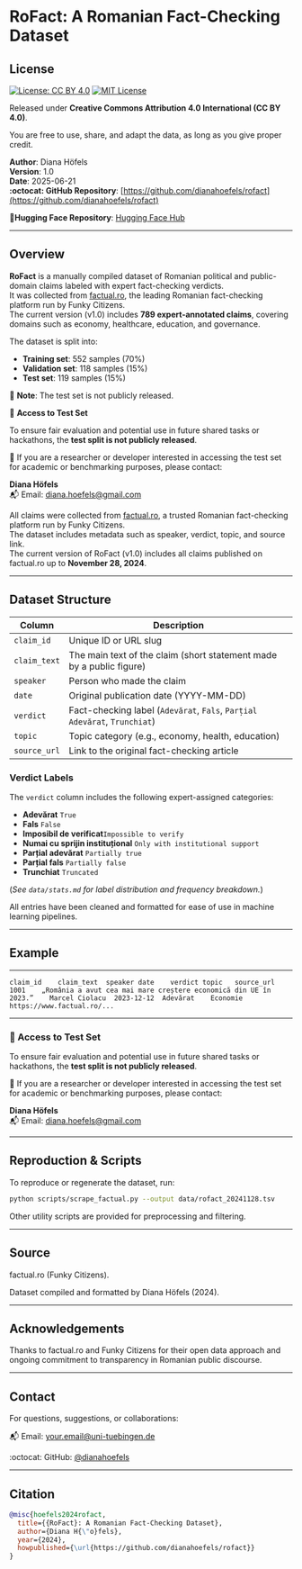 
# RoFact: A Romanian Fact-Checking Dataset

## License

[![License: CC BY 4.0](https://licensebuttons.net/l/by/4.0/88x31.png)](https://creativecommons.org/licenses/by/4.0/)
[![MIT License](https://img.shields.io/badge/License-MIT-yellow.svg)](LICENSE)

Released under **Creative Commons Attribution 4.0 International (CC BY 4.0)**.  

You are free to use, share, and adapt the data, as long as you give proper credit.

**Author**: Diana Höfels  
**Version**: 1.0  
**Date**: 2025-06-21  
**:octocat: GitHub Repository**: [https://github.com/dianahoefels/rofact](https://github.com/dianahoefels/rofact)

**🤗Hugging Face Repository**:  [Hugging Face Hub](https://huggingface.co/datasets/dianahoefels/rofact)

---

## Overview

**RoFact** is a manually compiled dataset of Romanian political and public-domain claims labeled with expert fact-checking verdicts.  
It was collected from [factual.ro](https://www.factual.ro), the leading Romanian fact-checking platform run by Funky Citizens.  
The current version (v1.0) includes **789 expert-annotated claims**, covering domains such as economy, healthcare, education, and governance.

The dataset is split into:
- **Training set**: 552 samples (70%)
- **Validation set**: 118 samples (15%)
- **Test set**: 119 samples (15%)

🛑 **Note**: The test set is not publicly released.

🔐 **Access to Test Set**

To ensure fair evaluation and potential use in future shared tasks or hackathons, the **test split is not publicly released**.

📩 If you are a researcher or developer interested in accessing the test set for academic or benchmarking purposes, please contact:

**Diana Höfels**  
📬 Email: diana.hoefels@gmail.com

All claims were collected from [factual.ro](https://www.factual.ro), a trusted Romanian fact-checking platform run by Funky Citizens.  
The dataset includes metadata such as speaker, verdict, topic, and source link.  
The current version of RoFact (v1.0) includes all claims published on factual.ro up to **November 28, 2024**.

---

## Dataset Structure

| Column         | Description                                                                 |
|----------------|-----------------------------------------------------------------------------|
| `claim_id`     | Unique ID or URL slug                                                       |
| `claim_text`   | The main text of the claim (short statement made by a public figure)        |
| `speaker`      | Person who made the claim                                                   |
| `date`         | Original publication date (YYYY-MM-DD)                                      |
| `verdict`      | Fact-checking label (`Adevărat`, `Fals`, `Parțial Adevărat`, `Trunchiat`)   |
| `topic`        | Topic category (e.g., economy, health, education)                           |
| `source_url`   | Link to the original fact-checking article                                  |

### Verdict Labels

The `verdict` column includes the following expert-assigned categories:

- **Adevărat** `True`
- **Fals** `False`
- **Imposibil de verificat**`Impossible to verify`
- **Numai cu sprijin instituțional** `Only with institutional support`
- **Parțial adevărat** `Partially true`
- **Parțial fals** `Partially false`
- **Trunchiat** `Truncated`

(*See `data/stats.md` for label distribution and frequency breakdown.*)

All entries have been cleaned and formatted for ease of use in machine learning pipelines.

---

## Example
---

```tsv
claim_id	claim_text	speaker	date	verdict	topic	source_url
1001	„România a avut cea mai mare creștere economică din UE în 2023.”	Marcel Ciolacu	2023-12-12	Adevărat	Economie	https://www.factual.ro/...
```
---

### 🔐 Access to Test Set

To ensure fair evaluation and potential use in future shared tasks or hackathons, the **test split is not publicly released**.

📩 If you are a researcher or developer interested in accessing the test set for academic or benchmarking purposes, please contact:

**Diana Höfels**  
📬 Email: diana.hoefels@gmail.com

---
## Reproduction & Scripts

To reproduce or regenerate the dataset, run:

```bash
python scripts/scrape_factual.py --output data/rofact_20241128.tsv
```
Other utility scripts are provided for preprocessing and filtering.

---

## Source

factual.ro (Funky Citizens).

Dataset compiled and formatted by Diana Höfels (2024).

---

## Acknowledgements

Thanks to factual.ro and Funky Citizens for their open data approach and ongoing commitment to transparency in Romanian public discourse.

---

## Contact

For questions, suggestions, or collaborations:

📬 Email: your.email@uni-tuebingen.de

:octocat: GitHub: [@dianahoefels](https://github.com/dianahoefels)


---
## Citation

```bibtex
@misc{hoefels2024rofact,
  title={{RoFact}: A Romanian Fact-Checking Dataset},
  author={Diana H{\"o}fels},
  year={2024},
  howpublished={\url{https://github.com/dianahoefels/rofact}}
}
